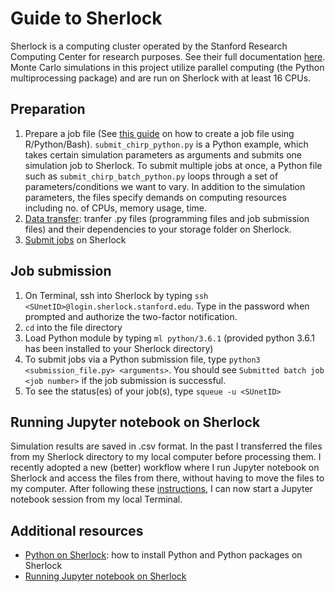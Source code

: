 # Guide to Sherlock
Sherlock is a computing cluster operated by the Stanford Research Computing Center for research purposes. See their full documentation [here](https://www.sherlock.stanford.edu/docs/).<br>
Monte Carlo simulations in this project utilize parallel computing (the Python multiprocessing package) and are run on Sherlock with at least 16 CPUs.

## Preparation
1. Prepare a job file (See [this guide](https://vsoch.github.io/lessons/sherlock-jobs/) on how to create a job file using R/Python/Bash). `submit_chirp_python.py` is a Python example, which takes certain simulation parameters as arguments and submits one simulation job to Sherlock. To submit multiple jobs at once, a Python file such as `submit_chirp_batch_python.py` loops through a set of parameters/conditions we want to vary. In addition to the simulation parameters, the files specify demands on computing resources including no. of CPUs, memory usage, time.
2. [Data transfer](https://www.sherlock.stanford.edu/docs/storage/data-transfer/#transfer-protocols): tranfer .py files (programming files and job submission files) and their dependencies to your storage folder on Sherlock.
3. [Submit jobs](https://vsoch.github.io/lessons/slurm/) on Sherlock

## Job submission
1. On Terminal, ssh into Sherlock by typing `ssh <SUnetID>@login.sherlock.stanford.edu`. Type in the password when prompted and authorize the two-factor notification.
2. `cd` into the file directory
3. Load Python module by typing `ml python/3.6.1` (provided python 3.6.1 has been installed to your Sherlock directory)
4. To submit jobs via a Python submission file, type `python3 <submission_file.py> <arguments>`. You should see `Submitted batch job <job number>` if the job submission is successful.
5. To see the status(es) of your job(s), type `squeue -u <SUnetID>`
 
## Running Jupyter notebook on Sherlock
Simulation results are saved in .csv format. In the past I transferred the files from my Sherlock directory to my local computer before processing them. I recently adopted a new (better) workflow where I run Jupyter notebook on Sherlock and access the files from there, without having to move the files to my computer. After following these [instructions](https://vsoch.github.io/lessons/sherlock-jupyter/), I can now start a Jupyter notebook session from my local Terminal.

## Additional resources
- [Python on Sherlock](https://www.sherlock.stanford.edu/docs/software/using/python/): how to install Python and Python packages on Sherlock
- [Running Jupyter notebook on Sherlock](https://vsoch.github.io/lessons/sherlock-jupyter/)
